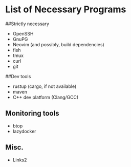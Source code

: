 # List of Necessary Programs

##Strictly necessary

- OpenSSH
- GnuPG
- Neovim (and possibly, build dependencies)
- fish
- tmux
- curl
- git

##Dev tools

- rustup (cargo, if not available)
- maven
- C++ dev platform (Clang/GCC)

## Monitoring tools

- btop
- lazydocker

## Misc.

- Links2

